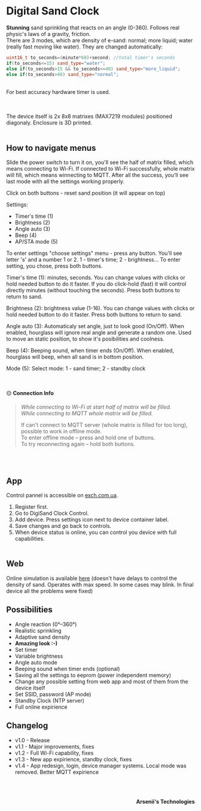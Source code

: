 # Digital Sand Clock
**Stunning** sand sprinkling that reacts on an angle (0-360). Follows real physic's laws of a gravity, friction. <br>
There are 3 modes, which are density of e-sand: normal; more liquid; water (really fast moving like water). They are changed automatically:
```cpp
uint16_t to_seconds=(minute*60)+second; //total timer's seconds 
if(to_seconds<=15) sand_type="water";
else if(to_seconds>15 && to_seconds<=40) sand_type="more_liquid";
else if(to_seconds>40) sand_type="normal";
```
<br>
For best accuracy hardware timer is used.

<br><br>
The device itself is 2x 8x8 matrixes (MAX7219 modules) positioned diagonaly. Enclosure is 3D printed.
<br><br>
## How to navigate menus
Slide the power switch to turn it on, you'll see the half of matrix filled, which means connecting to Wi-Fi.
If connected to Wi-Fi successfully, whole matrix will fill, which means winnecting to MQTT.
After all the success, you'll see last mode with all the settings working properly.

Click on both buttons - reset sand position (it will appear on top)

Settings:
- Timer's time (1)
- Brightness (2)
- Angle auto (3)
- Beep (4)
- AP/STA mode (5)
  
To enter settings "choose settings" menu - press any button. You'll see letter 's' and a number 1 or 2. 1 - timer's time; 2 - brightness... To enter setting, you chose, press both buttons.

Timer's time (1): minutes, seconds. You can change values with clicks or hold needed button to do it faster. If you do click-hold (fast) it will control directly minutes (without touching the seconds). Press both buttons to return to sand. 

Brightness (2): brightness value (1-16). You can change values with clicks or hold needed button to do it faster. Press both buttons to return to sand.

Angle auto (3): Automaticaly set angle, just to look good (On/Off). When enabled, hourglass will ignore real angle and generate a random one. Used to move an static position, to show it's posibilities and coolness.

Beep (4): Beeping sound, when timer ends (On/Off). When enabled, hourglass will beep, when all sand is in bottom position.

<!--AP/STA mode (5): Work as an access point or connect to Wi-Fi network (On/Off). When enabled, sand clock will open an access point. Connect to it, go to 192.168.6.9 and have the same control panel, as when connecting directly to Wi-Fi.-->
Mode (5): Select mode: 1 - sand timer; 2 - standby clock
  
<!--&nbsp; &nbsp; When in 5th setting press and hold any button to generate access point to enter your Wi-Fi credentials.-->

<br><br>
🟡 **Connection Info**  
> _While connecting to Wi-Fi at start half of matrix will be filled.  
> While connecting to MQTT whole matrix will be filled._  
>  
> If can't connect to MQTT server (whole matrix is filled for too long), possible to work in offline mode.  
> To enter offline mode – press and hold one of buttons.  
> To try reconnecting again – hold both buttons.
  
<br> <br>
## App
Control pannel is accessible on <a href="https://exch.com.ua">exch.com.ua</a>. 
1. Register first.
2. Go to DigiSand Clock Control.
3. Add device. Press settings icon next to device container label.
4. Save changes and go back to controls.
5. When device status is online, you can control you device with full capabilities.
<br> <br>
## Web
Online simulation is available <a href="https://exch.com.ua/e-sand_clock/e-sand_clock.html">here</a> (doesn't have delays to control the density of sand. Operates with max speed. In some cases may blink. In final device all the problems were fixed)

## Possibilities
- Angle reaction (0°–360°)
- Realistic sprinkling
- Adaptive sand density
- **Amazing look :-)**
- Set timer
- Variable brightness
- Angle auto mode
- Beeping sound when timer ends (optional)
- Saving all the settings to eeprom (power independent memory)
- Change any possible setting from web app and most of them from the device itself
- Set SSID, password (AP mode)
- Standby Clock (NTP server)
- Full online expirience

## Changelog
- v1.0 - Release
- v1.1 - Major improvements, fixes
- v1.2 - Full Wi-Fi capability, fixes
- v1.3 - New app expirience, standby clock, fixes
- v1.4 - App redesign, login, device manager systems. Local mode was removed. Better MQTT expirience


<br><br>
<p align="right"><strong>Arsenii's Technologies</strong></p>
